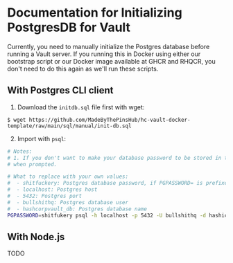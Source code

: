 # Documentation for Initializing PostgresDB for Vault

Currently, you need to manually initialize the Postgres database before running a Vault server. If you running this in Docker using either our bootstrap script
or our Docker image available at GHCR and RHQCR, you don't need to do this again as we'll run these scripts.

## With Postgres CLI client

1. Download the `initdb.sql` file first with wget:

```
$ wget https://github.com/MadeByThePinsHub/hc-vault-docker-template/raw/main/sql/manual/init-db.sql
```

2. Import with `psql`:

```sh
# Notes:
# 1. If you don't want to make your database password to be stored in terminal history, omit the PGPASSWORD=shitfuckery part to interactively enter your password
# when prompted.

# What to replace with your own values:
#  - shitfuckery: Postgres database password, if PGPASSWORD= is prefixed
#  - localhost: Postgres host 
#  - 5432: Postgres port
#  - bullshithq: Postgres database user
#  - hashcorpvault_db: Postgres database name
PGPASSWORD=shitfukery psql -h localhost -p 5432 -U bullshithq -d hashicorpvault_db < init-db.sql
```

## With Node.js

TODO
